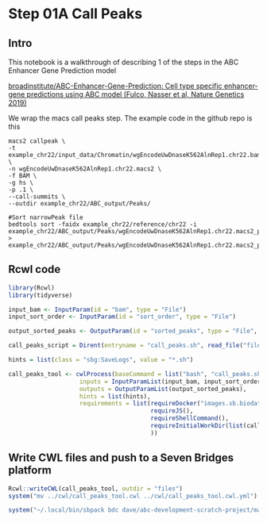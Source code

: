 Step 01A Call Peaks
================

## Intro

This notebook is a walkthrough of describing 1 of the steps in the ABC
Enhancer Gene Prediction model

[broadinstitute/ABC-Enhancer-Gene-Prediction: Cell type specific
enhancer-gene predictions using ABC model (Fulco, Nasser et al, Nature
Genetics
2019)](https://github.com/broadinstitute/ABC-Enhancer-Gene-Prediction)

We wrap the macs call peaks step. The example code in the github repo is
this

    macs2 callpeak \
    -t example_chr22/input_data/Chromatin/wgEncodeUwDnaseK562AlnRep1.chr22.bam \
    -n wgEncodeUwDnaseK562AlnRep1.chr22.macs2 \
    -f BAM \
    -g hs \
    -p .1 \
    --call-summits \
    --outdir example_chr22/ABC_output/Peaks/ 

    #Sort narrowPeak file
    bedtools sort -faidx example_chr22/reference/chr22 -i example_chr22/ABC_output/Peaks/wgEncodeUwDnaseK562AlnRep1.chr22.macs2_peaks.narrowPeak > example_chr22/ABC_output/Peaks/wgEncodeUwDnaseK562AlnRep1.chr22.macs2_peaks.narrowPeak.sorted

## Rcwl code

``` r
library(Rcwl)
library(tidyverse)

input_bam <- InputParam(id = "bam", type = "File")
input_sort_order <- InputParam(id = "sort_order", type = "File")

output_sorted_peaks <- OutputParam(id = "sorted_peaks", type = "File", glob = '*narrowPeak.sorted')

call_peaks_script = Dirent(entryname = "call_peaks.sh", read_file("files/step_01A_call_peaks.sh"), writable = FALSE)

hints = list(class = "sbg:SaveLogs", value = "*.sh")

call_peaks_tool <- cwlProcess(baseCommand = list("bash", "call_peaks.sh"),
                    inputs = InputParamList(input_bam, input_sort_order),
                    outputs = OutputParamList(output_sorted_peaks),
                    hints = list(hints),
                    requirements = list(requireDocker("images.sb.biodatacatalyst.nhlbi.nih.gov/andrewblair/cardiac-compendium:2023042401"), 
                                        requireJS(),
                                        requireShellCommand(),
                                        requireInitialWorkDir(list(call_peaks_script))
                                        ))
```

## Write CWL files and push to a Seven Bridges platform

``` r
Rcwl::writeCWL(call_peaks_tool, outdir = "files")
system("mv ../cwl/call_peaks_tool.cwl ../cwl/call_peaks_tool.cwl.yml")

system("~/.local/bin/sbpack bdc dave/abc-development-scratch-project/macs2-call-peaks files/call_peaks_tool.cwl")
```
